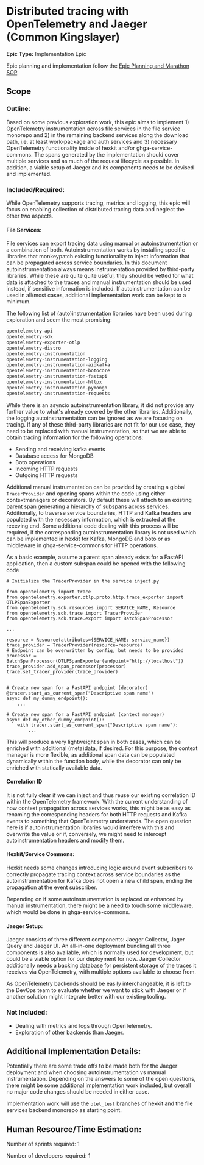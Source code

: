 # Distributed tracing with OpenTelemetry and Jaeger (Common Kingslayer)
**Epic Type:** Implementation Epic

Epic planning and implementation follow the
[Epic Planning and Marathon SOP](https://ghga.pages.hzdr.de/internal.ghga.de/main/sops/development/epic_planning/).

## Scope
### Outline:

Based on some previous exploration work, this epic aims to implement 1) OpenTelemetry instrumentation across file services in the file service monorepo and 2) in the remaining backend services along the download path, i.e. at least work-package and auth services and 3) necessary OpenTelemetry functionality inside of hexkit and/or ghga-service-commons.
The spans generated by the implementation should cover multiple services and as much of the request lifecycle as possible.
In addition, a viable setup of Jaeger and its components needs to be devised and implemented.

### Included/Required:

While OpenTelemetry supports tracing, metrics and logging, this epic will focus on enabling collection of distributed tracing data and neglect the other two aspects.

#### File Services:
File services can export tracing data using manual or autoinstrumentation or a combination of both.
Autoinstrumentation works by installing specific libraries that monkeypatch existing functionality to inject information that can be propagated across service boundaries.
In this document autoinstrumentation always means instrumentation provided by third-party libraries.
While these are quite quite useful, they should be vetted for what data is attached to the traces and manual instrumentation should be used instead, if sensitive information is included.
If autoinstrumentation can be used in all/most cases, additional implementation work can be kept to a minimum.

The following list of (auto)instrumentation libraries have been used during exploration and seem the most promising:

```python
opentelemetry-api
opentelemetry-sdk
opentelemetry-exporter-otlp
opentelemetry-distro
opentelemetry-instrumentation
opentelemetry-instrumentation-logging
opentelemetry-instrumentation-aiokafka
opentelemetry-instrumentation-botocore
opentelemetry-instrumentation-fastapi
opentelemetry-instrumentation-httpx
opentelemetry-instrumentation-pymongo
opentelemetry-instrumentation-requests
```

While there is an asyncio autoinstrumentation library, it did not provide any further value to what's already covered by the other libraries.
Additionally, the logging autoinstrumentation can be ignored as we are focusing on tracing.
If any of these third-party libraries are not fit for our use case, they need to be replaced with manual instrumentation, so that we are able to obtain tracing information for the following operations:

- Sending and receiving kafka events
- Database access for MongoDB
- Boto operations
- Incoming HTTP requests
- Outgoing HTTP requests

Additional manual instrumentation can be provided by creating a global `TracerProvider` and opening spans within the code using either contextmanagers or decorators.
By default these will attach to an existing parent span generating a hierarchy of subspans across services.
Additionally, to traverse service boundaries, HTTP and Kafka headers are populated with the necessary information, which is extracted at the receving end.
Some additional code dealing with this process will be required, if the corresponding autoinstrumentation library is not used which can be implemented in hexkit for Kafka, MongoDB and boto or as middleware in ghga-service-commons for HTTP operations.

As a basic example, assume a parent span already exists for a FastAPI application, then a custom subspan could be opened with the following code

```
# Initialize the TracerProvider in the service inject.py

from opentelemetry import trace
from opentelemetry.exporter.otlp.proto.http.trace_exporter import OTLPSpanExporter
from opentelemetry.sdk.resources import SERVICE_NAME, Resource
from opentelemetry.sdk.trace import TracerProvider
from opentelemetry.sdk.trace.export import BatchSpanProcessor

...

resource = Resource(attributes={SERVICE_NAME: service_name})
trace_provider = TracerProvider(resource=resource)
# Endpoint can be overwritten by config, but needs to be provided
processor = BatchSpanProcessor(OTLPSpanExporter(endpoint="http://localhost"))
trace_provider.add_span_processor(processor)
trace.set_tracer_provider(trace_provider) 


# Create new span for a FastAPI endpoint (decorator)
@tracer.start_as_current_span("Descriptive span name")
async def my_dummy_endpoint():
    ...

# Create new span for a FastAPI endpoint (context manager)
async def my_other_dummy_endpoint():
    with tracer.start_as_current_span("Descriptive span name"):
        ...
```

This will produce a very lightweight span in both cases, which can be enriched with additional (meta)data, if desired.
For this purpose, the context manager is more flexible, as additional span data can be populated dynamically within the function body, while the decorator can only be enriched with statically available data.

#### Correlation ID
It is not fully clear if we can inject and thus reuse our existing correlation ID within the OpenTelemetry framework.
With the current understanding of how context propagation across services works, this might be as easy as renaming the corresponding headers for both HTTP requests and Kafka events to something that OpenTelemetry understands.
The open question here is if autoinstrumentation libraries would interfere with this and overwrite the value or if, conversely, we might need to intercept autoinstrumentation headers and modify them.

#### Hexkit/Service Commons:
Hexkit needs some changes introducing logic around event subscribers to correctly propagate tracing context across service boundaries as the autoinstrumentation for Kafka does not open a new child span, ending the propagation at the event subscriber.

Depending on if some autoinstrumentation is replaced or enhanced by manual instrumentation, there might be a need to touch some middleware, which would be done in ghga-service-commons.

#### Jaeger Setup:

Jaeger consists of three different components: Jaeger Collector, Jager Query and Jaeger UI. 
An all-in-one deployment bundling all three components is also available, which is normally used for development, but could be a viable option for our deployment for now.
Jaeger Collector additionally needs a backing database for persistent storage of the traces it receives via OpenTelemetry, with multiple options available to choose from.

As OpenTelemetry backends should be easily interchangeable, it is left to the DevOps team to evaluate whether we want to stick with Jaeger or if another solution might integrate better with our existing tooling.

### Not Included:

- Dealing with metrics and logs through OpenTelemetry.
- Exploration of other backends than Jaeger.

## Additional Implementation Details:

Potentially there are some trade offs to be made both for the Jaeger deployment and when choosing autoinstrumentation vs manual instrumentation.
Depending on the answers to some of the open questions, there might be some additional implementation work included, but overall no major code changes should be needed in either case.

Implementation work will use the `otel_test` branches of hexkit and the file services backend monorepo as starting point.

## Human Resource/Time Estimation:

Number of sprints required: 1

Number of developers required: 1
